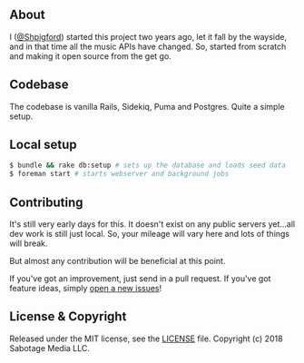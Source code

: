 ## About

I ([@Shpigford](https://twitter.com/Shpigford)) started this project two years ago, let it fall by the wayside, and in that time all the music APIs have changed. So, started from scratch and making it open source from the get go.

## Codebase
The codebase is vanilla Rails, Sidekiq, Puma and Postgres. Quite a simple setup.

## Local setup
```bash
$ bundle && rake db:setup # sets up the database and loads seed data
$ foreman start # starts webserver and background jobs
```

## Contributing
It's still very early days for this. It doesn't exist on any public servers yet...all dev work is still just local. So, your mileage will vary here and lots of things will break.

But almost any contribution will be beneficial at this point.

If you've got an improvement, just send in a pull request. If you've got feature ideas, simply [open a new issues](https://github.com/Shpigford/droptune/issues/new)!

## License & Copyright
Released under the MIT license, see the [LICENSE](./LICENSE) file. Copyright (c) 2018 Sabotage Media LLC.